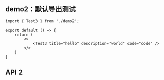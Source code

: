 ## demo2：默认导出测试
```tsx
import { Test3 } from './demo2';

export default () => {
    return (
        <>
            <Test3 title="hello" description="world" code="code" />
        </>
    )
}
```

## API 2
<API id="Test3"></API>